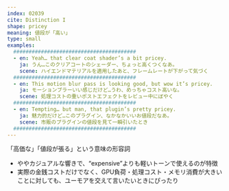 ```yaml
---
index: 02039
cite: Distinction I
shape: pricey
meaning: 値段が「高い」
type: small
examples:
  ########################################
  - en: Yeah… that clear coat shader’s a bit pricey.
    ja: うん…このクリアコートのシェーダー、ちょっと高くつくなあ。
    scene: ハイエンドマテリアルを適用したあと、フレームレートが下がって気づく
  ########################################
  - en: This motion blur pass is looking good, but wow it’s pricey.
    ja: モーションブラーいい感じだけど…うわ、めっちゃコスト高いな。
    scene: 処理コストの重いポストエフェクトをレビュー中にぼやく
  ########################################
  - en: Tempting… but man, that plugin’s pretty pricey.
    ja: 魅力的だけど…このプラグイン、なかなかいいお値段だなあ。
    scene: 市販のプラグインの値段を見て一瞬引いたとき
  ########################################
---
```


「高価な」「値段が張る」という意味の形容詞

- ややカジュアルな響きで、“expensive”よりも軽いトーンで使えるのが特徴
- 実際の金銭コストだけでなく、GPU負荷・処理コスト・メモリ消費が大きいことに対しても、ユーモアを交えて言いたいときにぴったり
